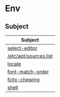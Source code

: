 
# Env

## Subject

| Subject |
| --- |
| [select-editor](editor/select-editor) |
| [/etc/apt/sources.list](apt-sources-list) |
| [locale](locale) |
| [font-match-order](font-setting/font-match-order) |
| [fcitx-chewing](im/fcitx-chewing) |
| [shell](shell) |
